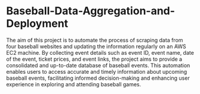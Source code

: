 # Baseball-Data-Aggregation-and-Deployment

The aim of this project is to automate the process of scraping data from four baseball websites and updating the information regularly on an AWS EC2 machine. By collecting event details such as event ID, event name, date of the event, ticket prices, and event links, the project aims to provide a consolidated and up-to-date database of baseball events. This automation enables users to access accurate and timely information about upcoming baseball events, facilitating informed decision-making and enhancing user experience in exploring and attending baseball games.
